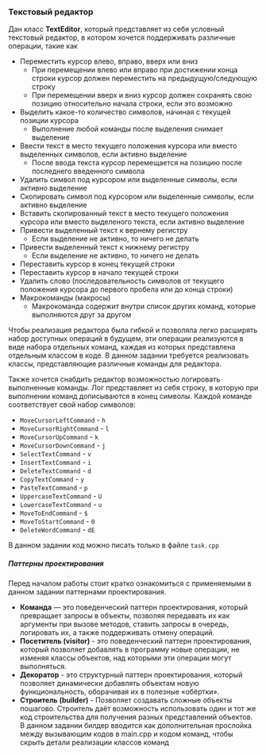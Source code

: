 ### Текстовый редактор

Дан класс **TextEditor**, который представляет из себя условный текстовый редактор,
в котором хочется поддерживать различные операции, такие как
* Переместить курсор влево, вправо, вверх или вниз
  * При перемещении влево или вправо при достижении конца строки курсор должен переместить на предыдущую/следующую строку
  * При перемещении вверх и вниз курсор должен сохранять свою позицию относительно начала строки, если это возможно
* Выделить какое-то количество символов, начиная с текущей позиции курсора
  * Выполнение любой команды после выделения снимает выделение
* Ввести текст в место текущего положения курсора или вместо выделенных символов, если активно выделение
  * После ввода текста курсор перемещается на позицию после последнего введенного символа
* Удалить символ под курсором или выделенные символы, если активно выделение
* Скопировать символ под курсором или выделенные символы, если активно выделение
* Вставить скопированный текст в место текущего положения курсора или вместо выделеного текста, если активно выделение
* Привести выделенный текст к вернему регистру
  * Если выделение не активно, то ничего не делать
* Привести выделенный текст к нижнему регистру
  * Если выделение не активно, то ничего не делать
* Переставить курсор в конец текущей строки
* Переставить курсор в начало текущей строки
* Удалить слово (последовательность символов от текущего положения курсора до первого пробела или до конца строки)
* Макрокоманды (макросы)
  * Макрокоманда содержит внутри список других команд, которые выполняются друг за другом

Чтобы реализация редактора была гибкой и позволяла легко расширять набор доступных операций в будущем,
эти операции реализуются в виде набора отдельных команд,  каждая из которых представлена отдельным классом в коде.
В данном задании требуется реализовать классы, представляющие различные команды для редактора.

Также хочется снабдить редактор возможностью логировать выполненные команды. Лог представляет из себя строку,
в которую при выполнении команд дописываются в конец символы. Каждой команде соответствует свой набор символов:
* `MoveCursorLeftCommand` - `h`
* `MoveCursorRightCommand` - `l`
* `MoveCursorUpCommand` - `k`
* `MoveCursorDownCommand` - `j`
* `SelectTextCommand` - `v`
* `InsertTextCommand` - `i`
* `DeleteTextCommand` - `d`
* `CopyTextCommand` - `y`
* `PasteTextCommand` - `p`
* `UppercaseTextCommand` - `U`
* `LowercaseTextCommand` - `u`
* `MoveToEndCommand` - `$`
* `MoveToStartCommand` - `0`
* `DeleteWordCommand` - `dE`

В данном задании код можно писать только в файле `task.cpp`

##### Паттерны проектирования
Перед началом работы стоит кратко ознакомиться с применяемыми в данном задании паттернами проектирования.
* **Команда** — это поведенческий паттерн проектирования, который превращает запросы в объекты, позволяя передавать их как аргументы при вызове методов, ставить запросы в очередь, логировать их, а также поддерживать отмену операций.
* **Посетитель (visitor)** - это поведенческий паттерн проектирования, который позволяет добавлять в программу новые операции, не изменяя классы объектов, над которыми эти операции могут выполняться.
* **Декоратор** - это структурный паттерн проектирования, который позволяет динамически добавлять объектам новую функциональность, оборачивая их в полезные «обёртки».
* **Строитель (builder)** - Позволяет создавать сложные объекты пошагово. Строитель даёт возможность использовать один и тот же код строительства для получения разных представлений объектов.
В данном задании билдер вводится как дополнительная прослойка между вызывающим кодов в main.cpp и кодом команд, чтобы скрыть детали реализации классов команд
